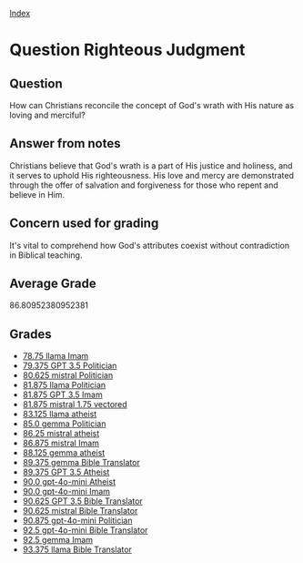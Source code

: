 
[Index](../../index.md)
# Question Righteous Judgment
## Question
How can Christians reconcile the concept of God's wrath with His nature as loving and merciful?

## Answer from notes
Christians believe that God's wrath is a part of His justice and holiness, and it serves to uphold His righteousness. His love and mercy are demonstrated through the offer of salvation and forgiveness for those who repent and believe in Him.

## Concern used for grading
It's vital to comprehend how God's attributes coexist without contradiction in Biblical teaching.

## Average Grade
86.80952380952381

## Grades
 * [78.75 llama Imam](../answers/llama_Imam/Righteous_Judgment.md)
 * [79.375 GPT 3.5 Politician](../answers/GPT_3.5_Politician/Righteous_Judgment.md)
 * [80.625 mistral Politician](../answers/mistral_Politician/Righteous_Judgment.md)
 * [81.875 llama Politician](../answers/llama_Politician/Righteous_Judgment.md)
 * [81.875 GPT 3.5 Imam](../answers/GPT_3.5_Imam/Righteous_Judgment.md)
 * [81.875 mistral 1.75 vectored](../answers/mistral_1.75_vectored/Righteous_Judgment.md)
 * [83.125 llama atheist](../answers/llama_atheist/Righteous_Judgment.md)
 * [85.0 gemma Politician](../answers/gemma_Politician/Righteous_Judgment.md)
 * [86.25 mistral atheist](../answers/mistral_atheist/Righteous_Judgment.md)
 * [86.875 mistral Imam](../answers/mistral_Imam/Righteous_Judgment.md)
 * [88.125 gemma atheist](../answers/gemma_atheist/Righteous_Judgment.md)
 * [89.375 gemma Bible Translator](../answers/gemma_Bible_Translator/Righteous_Judgment.md)
 * [89.375 GPT 3.5 Atheist](../answers/GPT_3.5_Atheist/Righteous_Judgment.md)
 * [90.0 gpt-4o-mini Atheist](../answers/gpt-4o-mini_Atheist/Righteous_Judgment.md)
 * [90.0 gpt-4o-mini Imam](../answers/gpt-4o-mini_Imam/Righteous_Judgment.md)
 * [90.625 GPT 3.5 Bible Translator](../answers/GPT_3.5_Bible_Translator/Righteous_Judgment.md)
 * [90.625 mistral Bible Translator](../answers/mistral_Bible_Translator/Righteous_Judgment.md)
 * [90.875 gpt-4o-mini Politician](../answers/gpt-4o-mini_Politician/Righteous_Judgment.md)
 * [92.5 gpt-4o-mini Bible Translator](../answers/gpt-4o-mini_Bible_Translator/Righteous_Judgment.md)
 * [92.5 gemma Imam](../answers/gemma_Imam/Righteous_Judgment.md)
 * [93.375 llama Bible Translator](../answers/llama_Bible_Translator/Righteous_Judgment.md)
